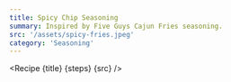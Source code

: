 ```yaml
---
title: Spicy Chip Seasoning
summary: Inspired by Five Guys Cajun Fries seasoning.
src: '/assets/spicy-fries.jpeg'
category: 'Seasoning'
---
```


<script>
	import Recipe from '$lib/components/recipe/recipe.svelte';

	const steps = [
		{
			title: 'Combine', 
            instructions: 'Grind in pestle and mortar, store for future use.',
			ingredients: ['2tbsp Paprika', '1tbsp Italian Seasoning', '1tbsp Onion Granules', '1.5tsp Garlic Granules', '1tsp Black Pepper', '1tsp Cayenne Powder']
		}
	]
</script>

<Recipe {title} {steps} {src} />

